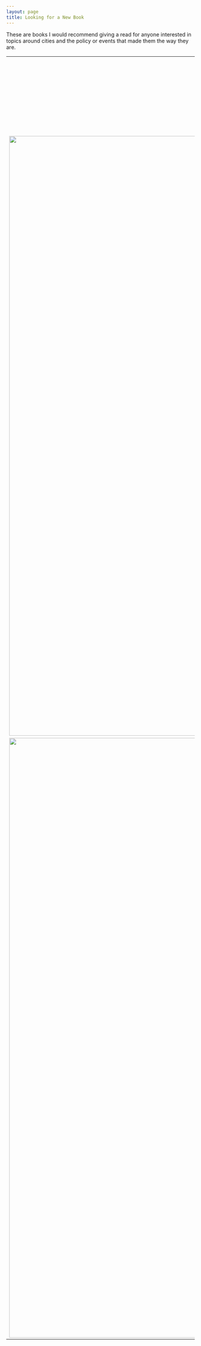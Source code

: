 ```yaml
---
layout: page
title: Looking for a New Book
---
```


These are books I would recommend giving a read for anyone interested in topics around cities and the policy or events that made them the way they are.

| | | |
|:-------------------------:|:-------------------------:|:-------------------------:|
|<img width="200" alt="coloroflaw" src="https://upload.wikimedia.org/wikipedia/en/4/4e/The_Color_of_Law_%28book_cover%29.jpg?20210727215704">  [The Color of Law](https://en.wikipedia.org/wiki/The_Color_of_Law) |  <img width="200" alt="walkablecities" src="https://books.google.com/books/content?id=DM8AsqteissC&printsec=frontcover&img=1&zoom=1&edge=curl&imgtk=AFLRE72zrxmt2-Cx3hTpHFDK_IEIt_QFXkLaxwtnVN2VM-wPhvqaEbZTRSBn-X1toUgNFsIZt3emgfE1iyqPpPE1OOBkvz0SW8LvamIMB-j6rE2QX-kFYvYmlvdZtdkklCAYinTa1hg5"> [Walkable Cities](https://books.google.com/books/about/Walkable_City.html?id=DM8AsqteissC&source=kp_book_description) |<img width="200" alt="highcostof freeparking" src="https://upload.wikimedia.org/wikipedia/en/3/3e/The_High_Cost_of_Free_Parking.jpg"> [The High Cost of Free Parking](https://en.wikipedia.org/wiki/The_High_Cost_of_Free_Parking)|
|<img width="1604" alt="screen shot 2017-08-07 at 12 18 15 pm" src="https://user-images.githubusercontent.com/297678/29892310-03e92256-8d83-11e7-9b58-986dcb6f702e.png">  |  <img width="1604" alt="screen shot 2017-08-07 at 12 18 15 pm" src="https://user-images.githubusercontent.com/297678/29892310-03e92256-8d83-11e7-9b58-986dcb6f702e.png">|<img width="1604" alt="screen shot 2017-08-07 at 12 18 15 pm" src="https://user-images.githubusercontent.com/297678/29892310-03e92256-8d83-11e7-9b58-986dcb6f702e.png">|
|<img width="1604" alt="screen shot 2017-08-07 at 12 18 15 pm" src="https://user-images.githubusercontent.com/297678/29892310-03e92256-8d83-11e7-9b58-986dcb6f702e.png">  |  <img width="1604" alt="screen shot 2017-08-07 at 12 18 15 pm" src="https://user-images.githubusercontent.com/297678/29892310-03e92256-8d83-11e7-9b58-986dcb6f702e.png">|<img width="1604" alt="screen shot 2017-08-07 at 12 18 15 pm" src="https://user-images.githubusercontent.com/297678/29892310-03e92256-8d83-11e7-9b58-986dcb6f702e.png">|